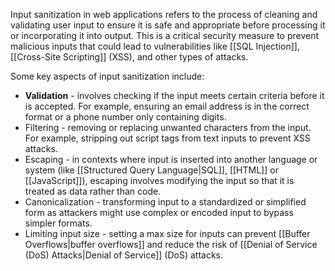 Input sanitization in web applications refers to the process of cleaning and validating user input to ensure it is safe and appropriate before processing it or incorporating it into output. This is a critical security measure to prevent malicious inputs that could lead to vulnerabilities like [[SQL Injection]], [[Cross-Site Scripting]] (XSS), and other types of attacks.

Some key aspects of input sanitization include:

- **Validation** - involves checking if the input meets certain criteria before it is accepted. For example, ensuring an email address is in the correct format or a phone number only containing digits.
- Filtering - removing or replacing unwanted characters from the input. For example, stripping out script tags from text inputs to prevent XSS attacks.
- Escaping - in contexts where input is inserted into another language or system (like [[Structured Query Language|SQL]], [[HTML]] or [[JavaScript]]), escaping involves modifying the input so that it is treated as data rather than code.
- Canonicalization - transforming input to a standardized or simplified form as attackers might use complex or encoded input to bypass simpler formats.
- Limiting input size - setting a max size for inputs can prevent [[Buffer Overflows|buffer overflows]] and reduce the risk of [[Denial of Service (DoS) Attacks|Denial of Service]] (DoS) attacks.